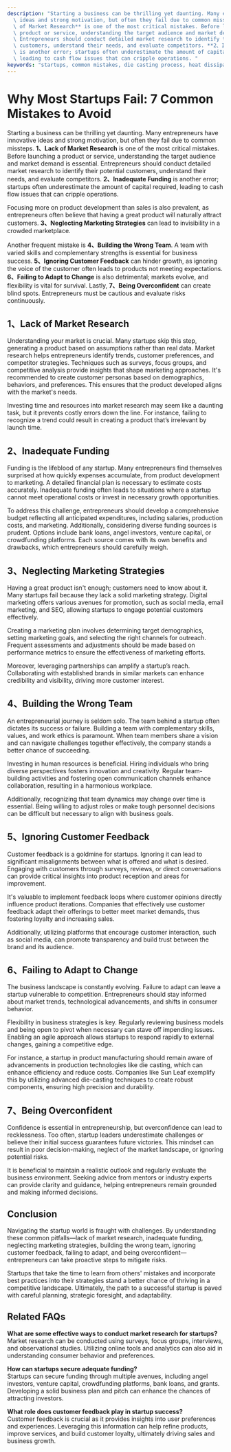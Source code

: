 ```yaml
---
description: "Starting a business can be thrilling yet daunting. Many entrepreneurs have innovative\
  \ ideas and strong motivation, but often they fail due to common missteps. **1、Lack\
  \ of Market Research** is one of the most critical mistakes. Before launching a\
  \ product or service, understanding the target audience and market demand is essential.\
  \ Entrepreneurs should conduct detailed market research to identify their potential\
  \ customers, understand their needs, and evaluate competitors. **2、Inadequate Funding**\
  \ is another error; startups often underestimate the amount of capital required,\
  \ leading to cash flow issues that can cripple operations. "
keywords: "startups, common mistakes, die casting process, heat dissipation performance"
---
```

# Why Most Startups Fail: 7 Common Mistakes to Avoid

Starting a business can be thrilling yet daunting. Many entrepreneurs have innovative ideas and strong motivation, but often they fail due to common missteps. **1、Lack of Market Research** is one of the most critical mistakes. Before launching a product or service, understanding the target audience and market demand is essential. Entrepreneurs should conduct detailed market research to identify their potential customers, understand their needs, and evaluate competitors. **2、Inadequate Funding** is another error; startups often underestimate the amount of capital required, leading to cash flow issues that can cripple operations. 

Focusing more on product development than sales is also prevalent, as entrepreneurs often believe that having a great product will naturally attract customers. **3、Neglecting Marketing Strategies** can lead to invisibility in a crowded marketplace. 

Another frequent mistake is **4、Building the Wrong Team**. A team with varied skills and complementary strengths is essential for business success. **5、Ignoring Customer Feedback** can hinder growth, as ignoring the voice of the customer often leads to products not meeting expectations. **6、Failing to Adapt to Change** is also detrimental; markets evolve, and flexibility is vital for survival. Lastly, **7、Being Overconfident** can create blind spots. Entrepreneurs must be cautious and evaluate risks continuously.

## 1、Lack of Market Research

Understanding your market is crucial. Many startups skip this step, generating a product based on assumptions rather than real data. Market research helps entrepreneurs identify trends, customer preferences, and competitor strategies. Techniques such as surveys, focus groups, and competitive analysis provide insights that shape marketing approaches. It's recommended to create customer personas based on demographics, behaviors, and preferences. This ensures that the product developed aligns with the market's needs. 

Investing time and resources into market research may seem like a daunting task, but it prevents costly errors down the line. For instance, failing to recognize a trend could result in creating a product that’s irrelevant by launch time.

## 2、Inadequate Funding

Funding is the lifeblood of any startup. Many entrepreneurs find themselves surprised at how quickly expenses accumulate, from product development to marketing. A detailed financial plan is necessary to estimate costs accurately. Inadequate funding often leads to situations where a startup cannot meet operational costs or invest in necessary growth opportunities. 

To address this challenge, entrepreneurs should develop a comprehensive budget reflecting all anticipated expenditures, including salaries, production costs, and marketing. Additionally, considering diverse funding sources is prudent. Options include bank loans, angel investors, venture capital, or crowdfunding platforms. Each source comes with its own benefits and drawbacks, which entrepreneurs should carefully weigh.

## 3、Neglecting Marketing Strategies

Having a great product isn't enough; customers need to know about it. Many startups fail because they lack a solid marketing strategy. Digital marketing offers various avenues for promotion, such as social media, email marketing, and SEO, allowing startups to engage potential customers effectively. 

Creating a marketing plan involves determining target demographics, setting marketing goals, and selecting the right channels for outreach. Frequent assessments and adjustments should be made based on performance metrics to ensure the effectiveness of marketing efforts.

Moreover, leveraging partnerships can amplify a startup’s reach. Collaborating with established brands in similar markets can enhance credibility and visibility, driving more customer interest.

## 4、Building the Wrong Team

An entrepreneurial journey is seldom solo. The team behind a startup often dictates its success or failure. Building a team with complementary skills, values, and work ethics is paramount. When team members share a vision and can navigate challenges together effectively, the company stands a better chance of succeeding. 

Investing in human resources is beneficial. Hiring individuals who bring diverse perspectives fosters innovation and creativity. Regular team-building activities and fostering open communication channels enhance collaboration, resulting in a harmonious workplace.

Additionally, recognizing that team dynamics may change over time is essential. Being willing to adjust roles or make tough personnel decisions can be difficult but necessary to align with business goals.

## 5、Ignoring Customer Feedback

Customer feedback is a goldmine for startups. Ignoring it can lead to significant misalignments between what is offered and what is desired. Engaging with customers through surveys, reviews, or direct conversations can provide critical insights into product reception and areas for improvement.

It's valuable to implement feedback loops where customer opinions directly influence product iterations. Companies that effectively use customer feedback adapt their offerings to better meet market demands, thus fostering loyalty and increasing sales.

Additionally, utilizing platforms that encourage customer interaction, such as social media, can promote transparency and build trust between the brand and its audience.

## 6、Failing to Adapt to Change

The business landscape is constantly evolving. Failure to adapt can leave a startup vulnerable to competition. Entrepreneurs should stay informed about market trends, technological advancements, and shifts in consumer behavior. 

Flexibility in business strategies is key. Regularly reviewing business models and being open to pivot when necessary can stave off impending issues. Enabling an agile approach allows startups to respond rapidly to external changes, gaining a competitive edge.

For instance, a startup in product manufacturing should remain aware of advancements in production technologies like die casting, which can enhance efficiency and reduce costs. Companies like Sun Leaf exemplify this by utilizing advanced die-casting techniques to create robust components, ensuring high precision and durability.

## 7、Being Overconfident

Confidence is essential in entrepreneurship, but overconfidence can lead to recklessness. Too often, startup leaders underestimate challenges or believe their initial success guarantees future victories. This mindset can result in poor decision-making, neglect of the market landscape, or ignoring potential risks.

It is beneficial to maintain a realistic outlook and regularly evaluate the business environment. Seeking advice from mentors or industry experts can provide clarity and guidance, helping entrepreneurs remain grounded and making informed decisions.

## Conclusion

Navigating the startup world is fraught with challenges. By understanding these common pitfalls—lack of market research, inadequate funding, neglecting marketing strategies, building the wrong team, ignoring customer feedback, failing to adapt, and being overconfident—entrepreneurs can take proactive steps to mitigate risks.

Startups that take the time to learn from others' mistakes and incorporate best practices into their strategies stand a better chance of thriving in a competitive landscape. Ultimately, the path to a successful startup is paved with careful planning, strategic foresight, and adaptability.

## Related FAQs

**What are some effective ways to conduct market research for startups?**  
Market research can be conducted using surveys, focus groups, interviews, and observational studies. Utilizing online tools and analytics can also aid in understanding consumer behavior and preferences. 

**How can startups secure adequate funding?**  
Startups can secure funding through multiple avenues, including angel investors, venture capital, crowdfunding platforms, bank loans, and grants. Developing a solid business plan and pitch can enhance the chances of attracting investors.

**What role does customer feedback play in startup success?**  
Customer feedback is crucial as it provides insights into user preferences and experiences. Leveraging this information can help refine products, improve services, and build customer loyalty, ultimately driving sales and business growth.
